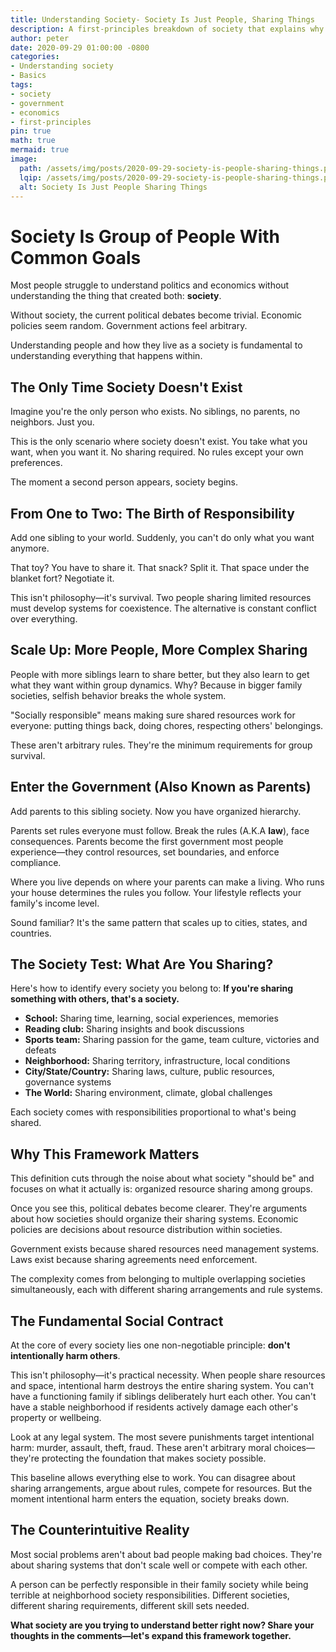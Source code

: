 ```yaml
---
title: Understanding Society- Society Is Just People, Sharing Things
description: A first-principles breakdown of society that explains why politics and economics exist in the first place.
author: peter
date: 2020-09-29 01:00:00 -0800
categories:
- Understanding society
- Basics
tags:
- society
- government
- economics
- first-principles
pin: true
math: true
mermaid: true
image:
  path: /assets/img/posts/2020-09-29-society-is-people-sharing-things.png
  lqip: /assets/img/posts/2020-09-29-society-is-people-sharing-things.png
  alt: Society Is Just People Sharing Things
---
```


# Society Is Group of People With Common Goals
Most people struggle to understand politics and economics without understanding the thing that created both: **society**.

Without society, the current political debates become trivial. Economic policies seem random. Government actions feel arbitrary.

Understanding people and how they live as a society is fundamental to understanding everything that happens within.

## The Only Time Society Doesn't Exist

Imagine you're the only person who exists. No siblings, no parents, no neighbors. Just you.

This is the only scenario where society doesn't exist. You take what you want, when you want it. No sharing required. No rules except your own preferences.

The moment a second person appears, society begins.

## From One to Two: The Birth of Responsibility

Add one sibling to your world. Suddenly, you can't do only what you want anymore.

That toy? You have to share it. That snack? Split it. That space under the blanket fort? Negotiate it.

This isn't philosophy—it's survival. Two people sharing limited resources must develop systems for coexistence. The alternative is constant conflict over everything.

## Scale Up: More People, More Complex Sharing

People with more siblings learn to share better, but they also learn to get what they want within group dynamics. Why? Because in bigger family societies, selfish behavior breaks the whole system.

"Socially responsible" means making sure shared resources work for everyone: putting things back, doing chores, respecting others' belongings.

These aren't arbitrary rules. They're the minimum requirements for group survival.

## Enter the Government (Also Known as Parents)

Add parents to this sibling society. Now you have organized hierarchy.

Parents set rules everyone must follow. Break the rules (A.K.A **law**), face consequences. Parents become the first government most people experience—they control resources, set boundaries, and enforce compliance.

Where you live depends on where your parents can make a living. Who runs your house determines the rules you follow. Your lifestyle reflects your family's income level.

Sound familiar? It's the same pattern that scales up to cities, states, and countries.

## The Society Test: What Are You Sharing?

Here's how to identify every society you belong to: **If you're sharing something with others, that's a society.**

- **School:** Sharing time, learning, social experiences, memories
- **Reading club:** Sharing insights and book discussions  
- **Sports team:** Sharing passion for the game, team culture, victories and defeats
- **Neighborhood:** Sharing territory, infrastructure, local conditions
- **City/State/Country:** Sharing laws, culture, public resources, governance systems
- **The World:** Sharing environment, climate, global challenges

Each society comes with responsibilities proportional to what's being shared.

## Why This Framework Matters

This definition cuts through the noise about what society "should be" and focuses on what it actually is: organized resource sharing among groups.

Once you see this, political debates become clearer. They're arguments about how societies should organize their sharing systems. Economic policies are decisions about resource distribution within societies.

Government exists because shared resources need management systems. Laws exist because sharing agreements need enforcement.

The complexity comes from belonging to multiple overlapping societies simultaneously, each with different sharing arrangements and rule systems.

## The Fundamental Social Contract

At the core of every society lies one non-negotiable principle: **don't intentionally harm others**.

This isn't philosophy—it's practical necessity. When people share resources and space, intentional harm destroys the entire sharing system. You can't have a functioning family if siblings deliberately hurt each other. You can't have a stable neighborhood if residents actively damage each other's property or wellbeing.

Look at any legal system. The most severe punishments target intentional harm: murder, assault, theft, fraud. These aren't arbitrary moral choices—they're protecting the foundation that makes society possible.

This baseline allows everything else to work. You can disagree about sharing arrangements, argue about rules, compete for resources. But the moment intentional harm enters the equation, society breaks down.

## The Counterintuitive Reality

Most social problems aren't about bad people making bad choices. They're about sharing systems that don't scale well or compete with each other.

A person can be perfectly responsible in their family society while being terrible at neighborhood society responsibilities. Different societies, different sharing requirements, different skill sets needed.

**What society are you trying to understand better right now? Share your thoughts in the comments—let's expand this framework together.**
